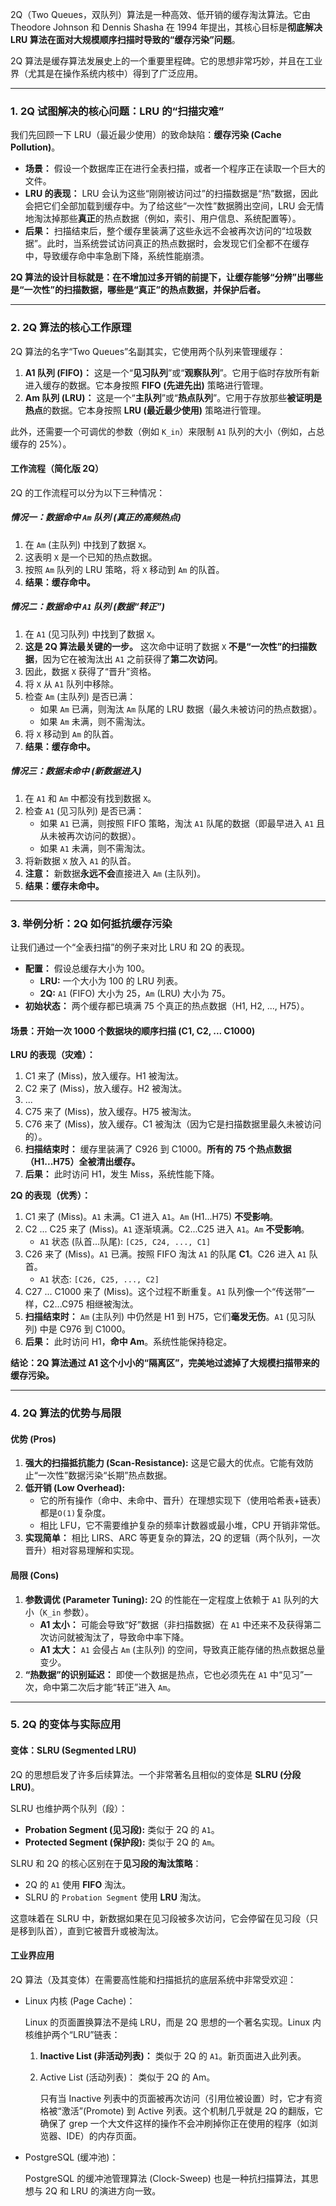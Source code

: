 2Q（Two Queues，双队列）算法是一种高效、低开销的缓存淘汰算法。它由 Theodore Johnson 和 Dennis Shasha 在 1994 年提出，其核心目标是**彻底解决 LRU 算法在面对大规模顺序扫描时导致的“缓存污染”问题**。

2Q 算法是缓存算法发展史上的一个重要里程碑。它的思想非常巧妙，并且在工业界（尤其是在操作系统内核中）得到了广泛应用。

------



### 1. 2Q 试图解决的核心问题：LRU 的“扫描灾难”

我们先回顾一下 LRU（最近最少使用）的致命缺陷：**缓存污染 (Cache Pollution)**。

- **场景：** 假设一个数据库正在进行全表扫描，或者一个程序正在读取一个巨大的文件。
- **LRU 的表现：** LRU 会认为这些“刚刚被访问过”的扫描数据是“热”数据，因此会把它们全部加载到缓存中。为了给这些“一次性”数据腾出空间，LRU 会无情地淘汰掉那些**真正**的热点数据（例如，索引、用户信息、系统配置等）。
- **后果：** 扫描结束后，整个缓存里装满了这些永远不会被再次访问的“垃圾数据”。此时，当系统尝试访问真正的热点数据时，会发现它们全都不在缓存中，导致缓存命中率急剧下降，系统性能崩溃。

**2Q 算法的设计目标就是：在不增加过多开销的前提下，让缓存能够“分辨”出哪些是“一次性”的扫描数据，哪些是“真正”的热点数据，并保护后者。**

------



### 2. 2Q 算法的核心工作原理

2Q 算法的名字“Two Queues”名副其实，它使用两个队列来管理缓存：

1. **A1 队列 (FIFO)：** 这是一个“**见习队列**”或“**观察队列**”。它用于临时存放所有新进入缓存的数据。它本身按照 **FIFO (先进先出)** 策略进行管理。
2. **Am 队列 (LRU)：** 这是一个“**主队列**”或“**热点队列**”。它用于存放那些**被证明是热点**的数据。它本身按照 **LRU (最近最少使用)** 策略进行管理。

此外，还需要一个可调优的参数（例如 `K_in`）来限制 `A1` 队列的大小（例如，占总缓存的 25%）。



#### 工作流程（简化版 2Q）

2Q 的工作流程可以分为以下三种情况：



##### 情况一：数据命中 `Am` 队列 (真正的高频热点)

1. 在 `Am` (主队列) 中找到了数据 `X`。
2. 这表明 `X` 是一个已知的热点数据。
3. 按照 `Am` 队列的 LRU 策略，将 `X` 移动到 `Am` 的队首。
4. **结果：缓存命中。**



##### 情况二：数据命中 `A1` 队列 (数据“转正”)

1. 在 `A1` (见习队列) 中找到了数据 `X`。
2. **这是 2Q 算法最关键的一步。** 这次命中证明了数据 `X` **不是“一次性”的扫描数据**，因为它在被淘汰出 `A1` 之前获得了**第二次访问**。
3. 因此，数据 `X` 获得了“晋升”资格。
4. 将 `X` 从 `A1` 队列中移除。
5. 检查 `Am` (主队列) 是否已满：
   - 如果 `Am` 已满，则淘汰 `Am` 队尾的 LRU 数据（最久未被访问的热点数据）。
   - 如果 `Am` 未满，则不需淘汰。
6. 将 `X` 移动到 `Am` 的队首。
7. **结果：缓存命中。**



##### 情况三：数据未命中 (新数据进入)

1. 在 `A1` 和 `Am` 中都没有找到数据 `X`。
2. 检查 `A1` (见习队列) 是否已满：
   - 如果 `A1` 已满，则按照 FIFO 策略，淘汰 `A1` 队尾的数据（即最早进入 `A1` 且从未被再次访问的数据）。
   - 如果 `A1` 未满，则不需淘汰。
3. 将新数据 `X` 放入 `A1` 的队首。
4. **注意：** 新数据**永远不会**直接进入 `Am` (主队列)。
5. **结果：缓存未命中。**

------



### 3. 举例分析：2Q 如何抵抗缓存污染

让我们通过一个“全表扫描”的例子来对比 LRU 和 2Q 的表现。

- **配置：** 假设总缓存大小为 100。
  - **LRU:** 一个大小为 100 的 LRU 列表。
  - **2Q:** `A1` (FIFO) 大小为 25，`Am` (LRU) 大小为 75。
- **初始状态：** 两个缓存都已填满 75 个真正的热点数据（H1, H2, ..., H75）。



#### 场景：开始一次 1000 个数据块的顺序扫描 (C1, C2, ... C1000)

**LRU 的表现（灾难）：**

1. C1 来了 (Miss)，放入缓存。H1 被淘汰。
2. C2 来了 (Miss)，放入缓存。H2 被淘汰。
3. ...
4. C75 来了 (Miss)，放入缓存。H75 被淘汰。
5. C76 来了 (Miss)，放入缓存。C1 被淘汰（因为它是扫描数据里最久未被访问的）。
6. **扫描结束时：** 缓存里装满了 C926 到 C1000。**所有的 75 个热点数据（H1...H75）全被清出缓存。**
7. **后果：** 此时访问 H1，发生 Miss，系统性能下降。

**2Q 的表现（优秀）：**

1. C1 来了 (Miss)。`A1` 未满。C1 进入 `A1`。`Am` (H1...H75) **不受影响**。
2. C2 ... C25 来了 (Miss)。`A1` 逐渐填满。C2...C25 进入 `A1`。`Am` **不受影响**。
   - `A1` 状态 (队首...队尾): `[C25, C24, ..., C1]`
3. C26 来了 (Miss)。`A1` 已满。按照 FIFO 淘汰 `A1` 的队尾 **C1**。C26 进入 `A1` 队首。
   - `A1` 状态: `[C26, C25, ..., C2]`
4. C27 ... C1000 来了 (Miss)。这个过程不断重复。`A1` 队列像一个“传送带”一样，C2...C975 相继被淘汰。
5. **扫描结束时：** `Am` (主队列) 中仍然是 H1 到 H75，它们**毫发无伤**。`A1` (见习队列) 中是 C976 到 C1000。
6. **后果：** 此时访问 H1，**命中 Am**。系统性能保持稳定。

**结论：2Q 算法通过 A1 这个小小的“隔离区”，完美地过滤掉了大规模扫描带来的缓存污染。**

------



### 4. 2Q 算法的优势与局限

#### 优势 (Pros)

1. **强大的扫描抵抗能力 (Scan-Resistance):** 这是它最大的优点。它能有效防止“一次性”数据污染“长期”热点数据。
2. **低开销 (Low Overhead):**
   - 它的所有操作（命中、未命中、晋升）在理想实现下（使用哈希表+链表）都是`O(1)`复杂度。
   - 相比 LFU，它不需要维护复杂的频率计数器或最小堆，CPU 开销非常低。
3. **实现简单：** 相比 LIRS、ARC 等更复杂的算法，2Q 的逻辑（两个队列，一次晋升）相对容易理解和实现。



#### 局限 (Cons)

1. **参数调优 (Parameter Tuning):** 2Q 的性能在一定程度上依赖于 `A1` 队列的大小（`K_in` 参数）。
   - **A1 太小：** 可能会导致“好”数据（非扫描数据）在 `A1` 中还来不及获得第二次访问就被淘汰了，导致命中率下降。
   - **A1 太大：** `A1` 会侵占 `Am` (主队列) 的空间，导致真正能存储的热点数据总量变少。
2. **“热数据”的识别延迟：** 即使一个数据是热点，它也必须先在 `A1` 中“见习”一次，命中第二次后才能“转正”进入 `Am`。

------



### 5. 2Q 的变体与实际应用

#### 变体：SLRU (Segmented LRU)

2Q 的思想启发了许多后续算法。一个非常著名且相似的变体是 **SLRU (分段LRU)**。

SLRU 也维护两个队列（段）：

- **Probation Segment (见习段):** 类似于 2Q 的 `A1`。
- **Protected Segment (保护段):** 类似于 2Q 的 `Am`。

SLRU 和 2Q 的核心区别在于**见习段的淘汰策略**：

- 2Q 的 `A1` 使用 **FIFO** 淘汰。
- SLRU 的 `Probation Segment` 使用 **LRU** 淘汰。

这意味着在 SLRU 中，新数据如果在见习段被多次访问，它会停留在见习段（只是移到队首），直到它被晋升或被淘汰。



#### 工业界应用

2Q 算法（及其变体）在需要高性能和扫描抵抗的底层系统中非常受欢迎：

- Linux 内核 (Page Cache)：

  Linux 的页面置换算法不是纯 LRU，而是 2Q 思想的一个著名实现。Linux 内核维护两个“LRU”链表：

  1. **Inactive List (非活动列表)：** 类似于 2Q 的 `A1`。新页面进入此列表。

  2. Active List (活动列表)： 类似于 2Q 的 Am。

     只有当 Inactive 列表中的页面被再次访问（引用位被设置）时，它才有资格被“激活”(Promote) 到 Active 列表。这个机制几乎就是 2Q 的翻版，它确保了 grep 一个大文件这样的操作不会冲刷掉你正在使用的程序（如浏览器、IDE）的内存页面。

- PostgreSQL (缓冲池)：

  PostgreSQL 的缓冲池管理算法 (Clock-Sweep) 也是一种抗扫描算法，其思想与 2Q 和 LRU 的演进方向一致。